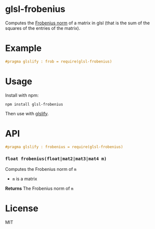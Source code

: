 # glsl-frobenius

Computes the [Frobenius norm](https://en.wikipedia.org/wiki/Matrix_norm#Frobenius_norm) of a matrix in glsl (that is the sum of the squares of the entries of the matrix).

# Example

```glsl
#pragma glslify : frob = require(glsl-frobenius)
```

# Usage

Install with npm:

```
npm install glsl-frobenius
```

Then use with [glslify](https://github.com/stackgl/glslify).

# API

```glsl
#pragma glslify : frobenius = require(glsl-frobenius)
```

### `float frobenius(float|mat2|mat3|mat4 m)`
Computes the Frobenius norm of `m`

* `m` is a matrix

**Returns** The Frobenius norm of `m`

# License
MIT